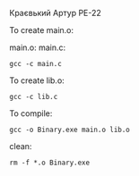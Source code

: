 Краєвький Артур РЕ-22


To create main.o:

main.o: main.c:

	gcc -c main.c

To create lib.o:

	gcc -c lib.c
  
To compile:

	gcc -o Binary.exe main.o lib.o

clean: 

	rm -f *.o Binary.exe
